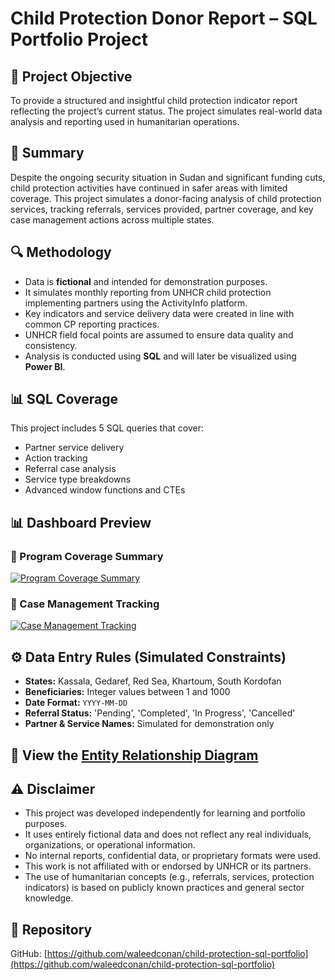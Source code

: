 # Child Protection Donor Report – SQL Portfolio Project

## 📌 Project Objective
To provide a structured and insightful child protection indicator report reflecting the project’s current status. The project simulates real-world data analysis and reporting used in humanitarian operations.

## 📝 Summary
Despite the ongoing security situation in Sudan and significant funding cuts, child protection activities have continued in safer areas with limited coverage. This project simulates a donor-facing analysis of child protection services, tracking referrals, services provided, partner coverage, and key case management actions across multiple states.

## 🔍 Methodology
- Data is **fictional** and intended for demonstration purposes.
- It simulates monthly reporting from UNHCR child protection implementing partners using the ActivityInfo platform.
- Key indicators and service delivery data were created in line with common CP reporting practices.
- UNHCR field focal points are assumed to ensure data quality and consistency.
- Analysis is conducted using **SQL** and will later be visualized using **Power BI**.

## 📊 SQL Coverage
This project includes 5 SQL queries that cover:
- Partner service delivery
- Action tracking
- Referral case analysis
- Service type breakdowns
- Advanced window functions and CTEs

## 📊 Dashboard Preview


### 🔷 Program Coverage Summary
[![Program Coverage Summary](program_coverage_summary.png)](https://github.com/waleedconan/child-protection-sql-portfolio/blob/main/Program%20Coverage%20Summary.png)

### 🔷 Case Management Tracking
[![Case Management Tracking](case_management_tracking.png)](https://github.com/waleedconan/child-protection-sql-portfolio/blob/main/Case%20Management%20Tracking.PNG)

## ⚙️ Data Entry Rules (Simulated Constraints)
- **States:** Kassala, Gedaref, Red Sea, Khartoum, South Kordofan  
- **Beneficiaries:** Integer values between 1 and 1000  
- **Date Format:** `YYYY-MM-DD`  
- **Referral Status:** 'Pending', 'Completed', 'In Progress', 'Cancelled'  
- **Partner & Service Names:** Simulated for demonstration only

## 📘 View the [Entity Relationship Diagram](child_protection_erd.md)

## ⚠️ Disclaimer
- This project was developed independently for learning and portfolio purposes.
- It uses entirely fictional data and does not reflect any real individuals, organizations, or operational information.
- No internal reports, confidential data, or proprietary formats were used.
- This work is not affiliated with or endorsed by UNHCR or its partners.
- The use of humanitarian concepts (e.g., referrals, services, protection indicators) is based on publicly known practices and general sector knowledge.

## 🔗 Repository
GitHub: [https://github.com/waleedconan/child-protection-sql-portfolio](https://github.com/waleedconan/child-protection-sql-portfolio)
